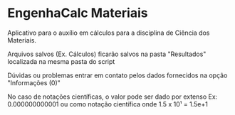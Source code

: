 # EngenhaCalc Materiais
Aplicativo para o auxílio em cálculos para a disciplina de Ciência dos Materiais.

Arquivos salvos (Ex. Cálculos) ficarão salvos na pasta "Resultados" localizada na mesma pasta do script

Dúvidas ou problemas entrar em contato pelos dados fornecidos na opção "Informações (0)"

No caso de notações científicas, o valor pode ser dado por extenso Ex: 0.000000000001 ou como notação científica onde 1.5 x 10¹ = 1.5e+1
